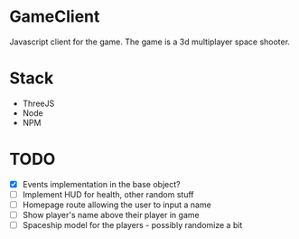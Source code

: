 # GameClient

Javascript client for the game. The game is a 3d multiplayer space shooter.

# Stack
 - ThreeJS
 - Node
 - NPM
 
 

# TODO
 - [x] Events implementation in the base object?
 - [ ] Implement HUD for health, other random stuff
 - [ ] Homepage route allowing the user to input a name
 - [ ] Show player's name above their player in game
 - [ ] Spaceship model for the players - possibly randomize a bit
